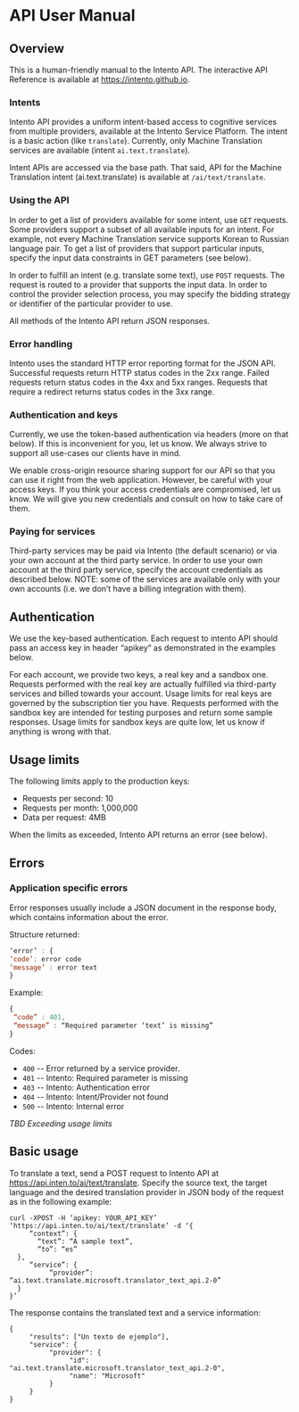 # API User Manual

## Overview

This is a human-friendly manual to the Intento API. The interactive API Reference is available at https://intento.github.io.

### Intents

Intento API provides a uniform intent-based access to cognitive services from multiple providers, available at the Intento Service Platform. The intent is a basic action (like `translate`). Currently, only Machine Translation services are available (intent `ai.text.translate`).
 
Intent APIs are accessed via the base path. That said, API for the Machine Translation intent (ai.text.translate) is available at `/ai/text/translate`.

### Using the API

In order to get a list of providers available for some intent, use `GET` requests. Some providers support a subset of all available inputs for an intent. For example, not every Machine Translation service supports Korean to Russian language pair. To get a list of providers that support particular inputs, specify the input data constraints in GET parameters (see below).
 
In order to fulfill an intent (e.g. translate some text), use `POST` requests. The request is routed to a provider that supports the input data. In order to control the provider selection process, you may specify the bidding strategy or identifier of the particular provider to use.
 
All methods of the Intento API return JSON responses.
 
### Error handling

Intento uses the standard HTTP error reporting format for the JSON API. Successful requests return HTTP status codes in the 2xx range. Failed requests return status codes in the 4xx and 5xx ranges. Requests that require a redirect returns status codes in the 3xx range. 

### Authentication and keys

Currently, we use the token-based authentication via headers (more on that below). If this is inconvenient for you, let us know. We always strive to support all use-cases our clients have in mind.
 
We enable cross-origin resource sharing support for our API so that you can use it right from the web application. However, be careful with your access keys. If you think your access credentials are compromised, let us know. We will give you new credentials and consult on how to take care of them.

### Paying for services

Third-party services may be paid via Intento (the default scenario) or via your own account at the third party service. In order to use your own account at the third party service, specify the account credentials as described below. NOTE: some of the services are available only with your own accounts (i.e. we don’t have a billing integration with them).

## Authentication

We use the key-based authentication. Each request to intento API should pass an access key in header “apikey” as demonstrated in the examples below.
 
For each account, we provide two keys, a real key and a sandbox one. Requests performed with the real key are actually fulfilled via third-party services and billed towards your account. Usage limits for real keys are governed by the subscription tier you have. Requests performed with the sandbox key are intended for testing purposes and return some sample responses. Usage limits for sandbox keys are quite low, let us know if anything is wrong with that.

## Usage limits

The following limits apply to the production keys:
- Requests per second: 10
- Requests per month: 1,000,000
- Data per request: 4MB
 
When the limits as exceeded, Intento API returns an error (see below).

## Errors

### Application specific errors

Error responses usually include a JSON document in the response body, which contains information about the error.
 
Structure returned:

```javascript
‘error’ : {
‘code’: error code
‘message’ : error text
}
```
 
Example:

```javascript
{
 “code” : 401,
 “message” : “Required parameter ‘text’ is missing”
}
```
 
Codes:

* `400` -- Error returned by a service provider. 
* `401` -- Intento: Required parameter is missing
* `403` -- Intento: Authentication error
* `404` -- Intento: Intent/Provider not found
* `500` -- Intento: Internal error

*TBD Exceeding usage limits*

## Basic usage

To translate a text, send a POST request to Intento API at https://api.inten.to/ai/text/translate. Specify the source text, the target language and the desired translation provider in JSON body of the request as in the following example:

```shell
curl -XPOST -H ‘apikey: YOUR_API_KEY’ ‘https://api.inten.to/ai/text/translate’ -d ‘{
	 “context”: {
	   “text”: “A sample text”,
	   “to”: “es”
  },
	 “service”: {
		  “provider”: “ai.text.translate.microsoft.translator_text_api.2-0”
  }
}’
```
 
The response contains the translated text and a service information:

```shell
{
	 "results": ["Un texto de ejemplo"],
	 "service": {
		  "provider": {
			   "id": "ai.text.translate.microsoft.translator_text_api.2-0",
			   "name": "Microsoft"
		  }
	 }
}
```
